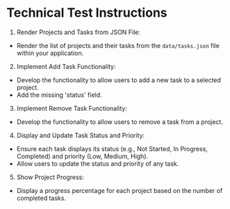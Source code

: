 # Technical Test Instructions
1. Render Projects and Tasks from JSON File:
  - Render the list of projects and their tasks from the `data/tasks.json` file within your application.

2. Implement Add Task Functionality:
  - Develop the functionality to allow users to add a new task to a selected project.
  - Add the missing 'status' field.

3. Implement Remove Task Functionality:
  - Develop the functionality to allow users to remove a task from a project.

4. Display and Update Task Status and Priority:
  - Ensure each task displays its status (e.g., Not Started, In Progress, Completed) and priority (Low, Medium, High).
  - Allow users to update the status and priority of any task.

5. Show Project Progress:
  - Display a progress percentage for each project based on the number of completed tasks.